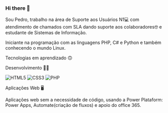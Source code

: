 ### Hi there 👋

Sou Pedro, trabalho na área de Suporte aos Usuários N1💻 com atendimento de chamados com SLA dando suporte aos colaboradores🤓 e estudante de Sistemas de Informação.

Iniciante na programação com as linguagens PHP, C# e Python e também conhecendo o mundo Linux.

Tecnologias em aprendizado 🙃

Desenvolvimento 👨‍💻

<img alt="HTML5" src="https://img.shields.io/badge/html5%20-%23E34F26.svg?&style=for-the-badge&logo=html5&logoColor=white"/>

<img alt="CSS3" src="https://img.shields.io/badge/css3%20-%231572B6.svg?&style=for-the-badge&logo=css3&logoColor=white"/>

<img alt="PHP" src="https://img.shields.io/badge/php-%23777BB4.svg?&style=for-the-badge&logo=php&logoColor=white"/>

Aplicações Web 🖥

Aplicações web sem a necessidade de código, usando a Power Plataform: Power Apps, Automate(criação de fluxos) e apoio do office 365.








